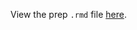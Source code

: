 View the prep `.rmd` file [here](https://github.com/OHI-Science/bhi-prep/blob/draft/baltic2019/ICO/ico_prep.rmd).
